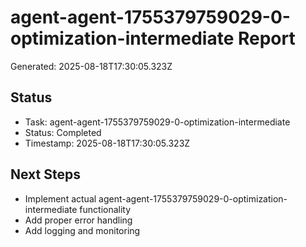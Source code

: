 # agent-agent-1755379759029-0-optimization-intermediate Report

Generated: 2025-08-18T17:30:05.323Z

## Status
- Task: agent-agent-1755379759029-0-optimization-intermediate
- Status: Completed
- Timestamp: 2025-08-18T17:30:05.323Z

## Next Steps
- Implement actual agent-agent-1755379759029-0-optimization-intermediate functionality
- Add proper error handling
- Add logging and monitoring
